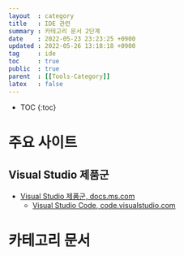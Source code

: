 ```yaml
---
layout  : category
title   : IDE 관련 
summary : 카테고리 문서 2단계 
date    : 2022-05-23 23:23:25 +0900
updated : 2022-05-26 13:18:18 +0900
tag     : ide 
toc     : true
public  : true
parent  : [[Tools-Category]] 
latex   : false
---
```

* TOC
{:toc}

# 주요 사이트

## Visual Studio 제품군

* [Visual Studio 제품군, docs.ms.com](https://docs.microsoft.com/ko-KR/visualstudio/?view=vs-2022)
  * [Visual Studio Code, code.visualstudio.com](https://code.visualstudio.com/docs) 
    
# 카테고리 문서

